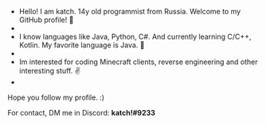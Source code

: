 - Hello! I am katch. 14y old programmist from Russia. Welcome to my GitHub profile! 🙂
- 
- I know languages like Java, Python, C#. And currently learning C/C++, Kotlin. My favorite language is Java. 🥳
- 
- Im interested for coding Minecraft clients, reverse engineering and other interesting stuff. ✌
- 
Hope you follow my profile. :)

For contact, DM me in Discord: **katch!#9233**
